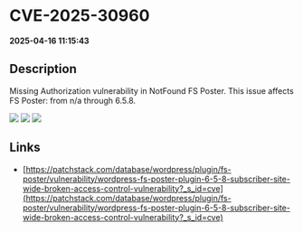 # CVE-2025-30960

**2025-04-16 11:15:43**

## Description
Missing Authorization vulnerability in NotFound FS Poster. This issue affects FS Poster: from n/a through 6.5.8.

![](https://img.shields.io/static/v1?label=Score&message=8.3&color=red)
![](https://img.shields.io/static/v1?label=Severity&message=HIGH&color=red)
![](https://img.shields.io/static/v1?label=CWE&message=Auth&color=green)

## Links
- [https://patchstack.com/database/wordpress/plugin/fs-poster/vulnerability/wordpress-fs-poster-plugin-6-5-8-subscriber-site-wide-broken-access-control-vulnerability?_s_id=cve](https://patchstack.com/database/wordpress/plugin/fs-poster/vulnerability/wordpress-fs-poster-plugin-6-5-8-subscriber-site-wide-broken-access-control-vulnerability?_s_id=cve)
